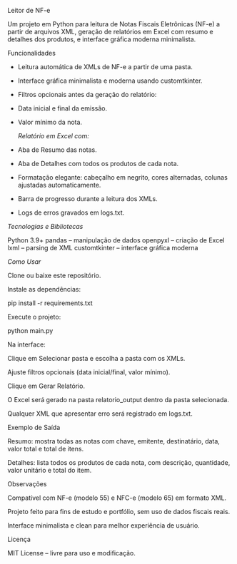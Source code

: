Leitor de NF-e

Um projeto em Python para leitura de Notas Fiscais Eletrônicas (NF-e) a partir de arquivos XML, geração de relatórios em Excel com resumo e detalhes dos produtos, e interface gráfica moderna minimalista.

Funcionalidades

- Leitura automática de XMLs de NF-e a partir de uma pasta.

- Interface gráfica minimalista e moderna usando customtkinter.

- Filtros opcionais antes da geração do relatório:

- Data inicial e final da emissão.

- Valor mínimo da nota.

  *Relatório em Excel com:*

- Aba de Resumo das notas.

- Aba de Detalhes com todos os produtos de cada nota.

- Formatação elegante: cabeçalho em negrito, cores alternadas, colunas ajustadas automaticamente.

- Barra de progresso durante a leitura dos XMLs.

- Logs de erros gravados em logs.txt.

*Tecnologias e Bibliotecas*

Python 3.9+
pandas – manipulação de dados
openpyxl – criação de Excel
lxml – parsing de XML
customtkinter – interface gráfica moderna

*Como Usar*

Clone ou baixe este repositório.

Instale as dependências:

pip install -r requirements.txt


Execute o projeto:

python main.py


Na interface:

Clique em Selecionar pasta e escolha a pasta com os XMLs.

Ajuste filtros opcionais (data inicial/final, valor mínimo).

Clique em Gerar Relatório.

O Excel será gerado na pasta relatorio_output dentro da pasta selecionada.

Qualquer XML que apresentar erro será registrado em logs.txt.

Exemplo de Saída

Resumo: mostra todas as notas com chave, emitente, destinatário, data, valor total e total de itens.

Detalhes: lista todos os produtos de cada nota, com descrição, quantidade, valor unitário e total do item.

Observações

Compatível com NF-e (modelo 55) e NFC-e (modelo 65) em formato XML.

Projeto feito para fins de estudo e portfólio, sem uso de dados fiscais reais.

Interface minimalista e clean para melhor experiência de usuário.

Licença

MIT License – livre para uso e modificação.
